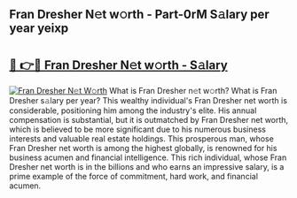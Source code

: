 ## Fran Dresher N𝚎t w𝚘rth - Part-0rM S𝚊lary per year yeixp

# <h2><a href="http://gc3xesg.nevu.top/?p=Fran+Dresher">🔗 👉🔴 Fran Dresher N𝚎t w𝚘rth - S𝚊lary</a></h2>

[![Fran Dresher N𝚎t W𝚘rth](https://i.imgur.com/Oavwk0R.jpeg)](http://gc3xesg.nevu.top/?p=Fran+Dresher)
What is Fran Dresher n𝚎t w𝚘rth? What is Fran Dresher s𝚊lary per year?
This wealthy individual's Fran Dresher net worth is considerable, positioning him among the industry's elite. His annual compensation is substantial, but it is outmatched by Fran Dresher net worth, which is believed to be more significant due to his numerous business interests and valuable real estate holdings. This prosperous man, whose Fran Dresher net worth is among the highest globally, is renowned for his business acumen and financial intelligence. This rich individual, whose Fran Dresher net worth is in the billions and who earns an impressive salary, is a prime example of the force of commitment, hard work, and financial acumen.
